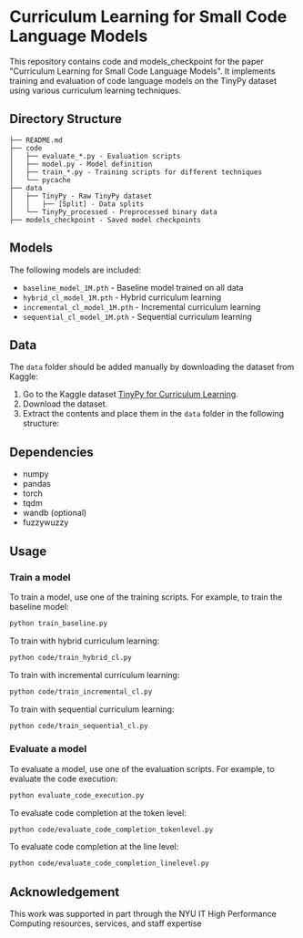 # Curriculum Learning for Small Code Language Models

This repository contains code and models_checkpoint for the paper "Curriculum Learning for Small Code Language Models". It implements training and evaluation of code language models on the TinyPy dataset using various curriculum learning techniques.

## Directory Structure

```
├── README.md
├── code
│   ├── evaluate_*.py - Evaluation scripts
│   ├── model.py - Model definition
│   ├── train_*.py - Training scripts for different techniques
│   └── pycache
├── data
│   ├── TinyPy - Raw TinyPy dataset
│   │   ├── [Split] - Data splits
│   └── TinyPy_processed - Preprocessed binary data  
├── models_checkpoint - Saved model checkpoints
```

## Models

The following models are included:

- `baseline_model_1M.pth` - Baseline model trained on all data
- `hybrid_cl_model_1M.pth` - Hybrid curriculum learning 
- `incremental_cl_model_1M.pth` - Incremental curriculum learning
- `sequential_cl_model_1M.pth` - Sequential curriculum learning

## Data

The `data` folder should be added manually by downloading the dataset from Kaggle:

1. Go to the Kaggle dataset [TinyPy for Curriculum Learning](https://www.kaggle.com/datasets/kamelmohammedyamani/tinypy-for-curriculum-learning).
2. Download the dataset.
3. Extract the contents and place them in the `data` folder in the following structure:

## Dependencies

- numpy
- pandas 
- torch
- tqdm
- wandb (optional)
- fuzzywuzzy

## Usage

### Train a model

To train a model, use one of the training scripts. For example, to train the baseline model:

```bash
python train_baseline.py
```

To train with hybrid curriculum learning:

```bash
python code/train_hybrid_cl.py
```

To train with incremental curriculum learning:

```bash
python code/train_incremental_cl.py
```

To train with sequential curriculum learning:

```bash
python code/train_sequential_cl.py
```

### Evaluate a model

To evaluate a model, use one of the evaluation scripts. For example, to evaluate the code execution:

```bash
python evaluate_code_execution.py
```

To evaluate code completion at the token level:

```bash
python code/evaluate_code_completion_tokenlevel.py
```

To evaluate code completion at the line level:

```bash
python code/evaluate_code_completion_linelevel.py
```

## Acknowledgement

This work was supported in part through the NYU IT High Performance Computing resources, services, and staff expertise
